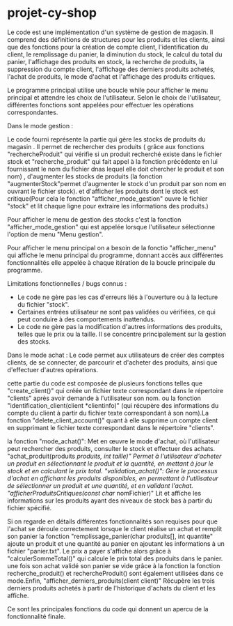 # projet-cy-shop

Le code est une implémentation d'un système de gestion de magasin. Il comprend des définitions de structures pour les produits et les clients, ainsi que des fonctions pour la création de compte client, l'identification du client, le remplissage du panier, la diminution du stock, le calcul du total du panier, l'affichage des produits en stock, la recherche de produits, la suppression du compte client, l'affichage des derniers produits achetés, l'achat de produits, le mode d'achat et l'affichage des produits critiques.

Le programme principal utilise une boucle while pour afficher le menu principal et attendre les choix de l'utilisateur. Selon le choix de l'utilisateur, différentes fonctions sont appelées pour effectuer les opérations correspondantes.


Dans le mode gestion : 

Le code fourni représente la partie qui gère les stocks de produits du magasin . Il permet de rechercher des produits ( grâce aux fonctions "rechercheProduit" qui vérifie si un produit recherché existe dans le fichier stock  et "recherche_produit" qui fait appel à la fonction précédente en lui fournissant le nom du fichier dnas lequel elle doit chercher le produit et son nom)  , d'augmenter les stocks de produits (la fonction "augmenterStock"permet d'augmenter le stock d'un produit par son nom en ouvrant le fichier stock). et d'afficher les produits dont le stock est critique(Pour cela le fonction "afficher_mode_gestion" ouvre le fichier "stock" et lit chaque ligne pour extraire les informations des produits.)


Pour  afficher le menu de gestion des stocks c'est la fonction "afficher_mode_gestion" qui est appelée lorsque l'utilisateur sélectionne l'option de menu "Menu gestion".

Pour afficher le menu principal on a besoin de la fonctio "afficher_menu" qui affiche le menu principal du programme, donnant accès aux différentes fonctionnalités elle appelée à chaque itération de la boucle principale du programme.


Limitations fonctionnelles / bugs connus :
- Le code ne gère pas les cas d'erreurs liés à l'ouverture ou à la lecture du fichier "stock".
- Certaines entrées utilisateur ne sont pas validées ou vérifiées, ce qui peut conduire à des comportements inattendus.
- Le code ne gère pas la modification d'autres informations des produits, telles que le prix ou la taille. Il se concentre principalement sur la gestion des stocks.


Dans le mode achat : 
Le code  permet aux utilisateurs de créer des comptes clients, de se connecter, de parcourir et d'acheter des produits, ainsi que d'effectuer d'autres opérations.

cette partie du code est composée de plusieurs fonctions telles que "create_client()" qui créée un fichier texte correspondant dans le répertoire "clients" après avoir demande à l'utilisateur son nom. ou la fonction "identification_client(client *clientinfo)" (qui récupère des  informations du compte du client  à partir du fichier texte correspondant à son nom).La fonction "delete_client_account()" quant à elle supprime un compte client en supprimant le fichier texte correspondant dans le répertoire "clients".

la fonction "mode_achat()": Met en œuvre le mode d'achat, où l'utilisateur peut rechercher des produits, consulter le stock et effectuer des achats.
"achat_produit(produits *produits, int taille)" Permet à l'utilisateur d'acheter un produit en sélectionnant le produit et la quantité, en mettant à jour le stock et en calculant le prix total.
"validation_achat()": Gère le processus d'achat en affichant les produits disponibles, en permettant à l'utilisateur de sélectionner un produit et une quantité, et en validant l'achat.
 "afficherProduitsCritiques(const char* nomFichier)" Lit et affiche les informations sur les produits ayant des niveaux de stock bas à partir du fichier spécifié.
 
Si on regarde en détails différentes fonctionnalités son requises pour que l'achat se déroule correctement   lorsque le client réalise un achat et remplit son panier la fonction "remplissage_panier(char produits[], int quantite"  ajoute un produit et une quantité au panier en ajoutant les informations à un fichier "panier.txt". Le prix a payer s'affiche alors grâce à "calculerSommeTotal()" qui calcule le prix total des produits dans le panier. une fois son achat validé son panier se vide grâce à la fonction 
la fonction recherche_produit() et rechercheProduit() sont également utilisées dans ce mode.Enfin, "afficher_derniers_produits(client client)" Récupère les trois derniers produits achetés à partir de l'historique d'achats du client et les affiche.


Ce sont les principales fonctions du code qui donnent un apercu de la fonctionnalité finale. 





